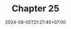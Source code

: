 ---
weight: 3700
title: "Chapter 25"
description: "Crates"
icon: "article"
date: "2024-08-05T21:27:45+07:00"
lastmod: "2024-08-05T21:27:45+07:00"
draft: falsee
toc: true
---